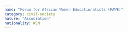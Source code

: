 ```yaml
---
name: "Forum for African Women Educationalists (FAWE)"
category: civil-society
nature: "Association"
nationality: KEN
---
```

    